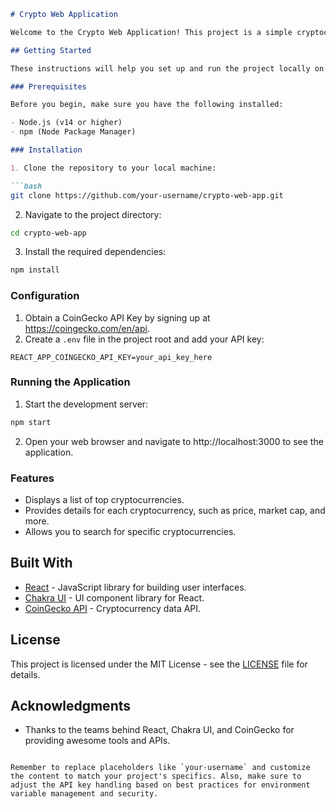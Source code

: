 

```markdown
# Crypto Web Application

Welcome to the Crypto Web Application! This project is a simple cryptocurrency tracker built using React, Chakra UI, and the CoinGecko API.

## Getting Started

These instructions will help you set up and run the project locally on your machine.

### Prerequisites

Before you begin, make sure you have the following installed:

- Node.js (v14 or higher)
- npm (Node Package Manager)

### Installation

1. Clone the repository to your local machine:

```bash
git clone https://github.com/your-username/crypto-web-app.git
```

2. Navigate to the project directory:

```bash
cd crypto-web-app
```

3. Install the required dependencies:

```bash
npm install
```

### Configuration

1. Obtain a CoinGecko API Key by signing up at https://coingecko.com/en/api.
2. Create a `.env` file in the project root and add your API key:

```plaintext
REACT_APP_COINGECKO_API_KEY=your_api_key_here
```

### Running the Application

1. Start the development server:

```bash
npm start
```

2. Open your web browser and navigate to http://localhost:3000 to see the application.

### Features

- Displays a list of top cryptocurrencies.
- Provides details for each cryptocurrency, such as price, market cap, and more.
- Allows you to search for specific cryptocurrencies.

## Built With

- [React](https://reactjs.org/) - JavaScript library for building user interfaces.
- [Chakra UI](https://chakra-ui.com/) - UI component library for React.
- [CoinGecko API](https://coingecko.com/en/api) - Cryptocurrency data API.

## License

This project is licensed under the MIT License - see the [LICENSE](LICENSE) file for details.

## Acknowledgments

- Thanks to the teams behind React, Chakra UI, and CoinGecko for providing awesome tools and APIs.
```

Remember to replace placeholders like `your-username` and customize the content to match your project's specifics. Also, make sure to adjust the API key handling based on best practices for environment variable management and security.
